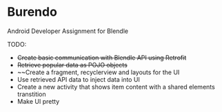 # Burendo
Android Developer Assignment for Blendle


TODO:

* ~~Create basic communication with Blendle API using Retrofit~~
* ~~Retrieve popular data as POJO objects~~
* ~~Create a fragment, recyclerview and layouts for the UI
* Use retrieved API data to inject data into UI
* Create a new activity that shows item content with a shared elements transtition
* Make UI pretty 
